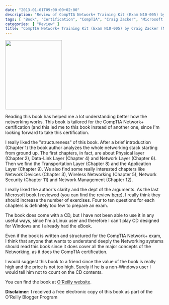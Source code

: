 ```yaml
---
date: "2013-01-01T09:00:00+02:00"
description: "Review of CompTIA Network+ Training Kit (Exam N10-005) by Craig Zacker (Microsoft Press)"
tags: [ "Book", "Certification", "CompTIA", "Craig Zacker", "Microsoft Press", "Networking", "N10-005" ]
categories: [ "Review" ]
title: "CompTIA Network+ Training Kit (Exam N10-005) by Craig Zacker (Microsoft Press)"
---
```

<img class="alignleft" alt="" src="http://akamaicovers.oreilly.com/images/9780735662759/cat.gif" width="180" height="220" />

Reading this book has helped me a lot understanding better how the networking works.
This book is tailored for the CompTIA Network+ certification (and this led me to this book instead of another one, since I'm looking forward to take this certification.

I really liked the "structureness" of this book.
After a brief introduction (Chapter 1) the book author analyzes the whole networking stack starting from ground up. The first chapters, in fact, are about Physical layer (Chapter 2), Data-Link Layer (Chapter 4) and Network Layer (Chapter 6). Then we find the Transportation Layer (Chapter 8) and the Application Layer (Chapter 9). We also find some really interested chapters like Network Devices (Chapter 3), Wireless Networking (Chapter 5), Network Security (Chapter 11) and Network Management (Chapter 12).

I really liked the author's clarity and the dept of the arguments.
As the last Microsoft book I reviewed (you can find the review [here](http://fabiolocati.com/2012/12/exam-ref-70-410-installing-and-configuring-windows-server-2012-by-craig-zacker/)), I really think they should increase the number of exercises. Four to ten questions for each chapters is definitely too few to prepare an exam.

The book does come with a CD, but I have not been able to use it in any useful ways, since I'm a Linux user and therefore I can't play CD designed for Windows and I already had the eBook.

Even if the book is written and structured for the CompTIA Network+ exam, I think that anyone that wants to understand deeply the Networking systems should read this book since it does cover all the major concepts of the Networking, as it does the CompTIA certification.

I would suggest this book to a friend since the value of the book is really high and the price is not too high.
Surely if he is a non-Windows user I would tell him not to count on the CD contents.

You can find the book at [O'Reilly website](http://shop.oreilly.com/product/0790145335418.do).

**Disclaimer:** I received a free electronic copy of this book as part of the O'Reilly Blogger Program
